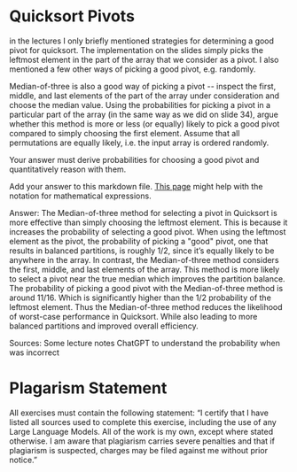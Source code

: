 # Quicksort Pivots

in the lectures I only briefly mentioned strategies for determining a good pivot
for quicksort. The implementation on the slides simply picks the leftmost
element in the part of the array that we consider as a pivot. I also mentioned a
few other ways of picking a good pivot, e.g. randomly.

Median-of-three is also a good way of picking a pivot -- inspect the first,
middle, and last elements of the part of the array under consideration and
choose the median value. Using the probabilities for picking a pivot in a
particular part of the array (in the same way as we did on slide 34), argue
whether this method is more or less (or equally) likely to pick a good pivot
compared to simply choosing the first element. Assume that all permutations are
equally likely, i.e. the input array is ordered randomly.

Your answer must derive probabilities for choosing a good pivot and
quantitatively reason with them.

Add your answer to this markdown file. [This
page](https://docs.github.com/en/get-started/writing-on-github/working-with-advanced-formatting/writing-mathematical-expressions)
might help with the notation for mathematical expressions.

Answer:
The Median-of-three method for selecting a pivot in Quicksort is more effective than simply choosing the leftmost element. This is because it increases the probability of selecting a good pivot. When using the leftmost element as the pivot, the probability of picking a "good" pivot, one that results in balanced partitions, is roughly 1/2,  since it’s equally likely to be anywhere in the array. In contrast, the Median-of-three method considers the first, middle, and last elements of the array. This method is more likely to select a pivot near the true median which improves the partition balance. The probability of picking a good pivot with the Median-of-three method is around 11/16. Which is significantly higher than the 1/2 probability of the leftmost element. Thus  the Median-of-three method reduces the likelihood of worst-case performance in Quicksort. While also leading to more balanced partitions and improved overall efficiency.

Sources:
Some lecture notes
ChatGPT to understand the probability when was incorrect

# Plagarism Statement
All exercises must contain the following statement: “I certify that I have listed all sources used to complete this exercise, including the use of any Large Language Models. All of the work is my own, except where stated otherwise. I am aware that plagiarism carries severe penalties and that if plagiarism is suspected, charges may be filed against me without prior notice.”
